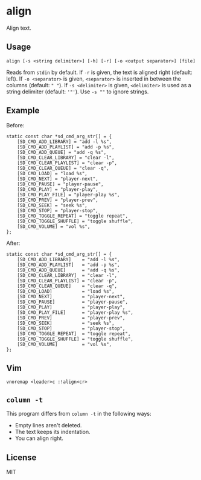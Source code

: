 align
=====

Align text.

Usage
-----

    align [-s <string delimiter>] [-h] [-r] [-o <output separator>] [file]

Reads from `stdin` by default.
If `-r` is given, the text is aligned right (default: left).
If `-o <separator>` is given, `<separator>` is inserted in between the columns (default: `" "`).
If `-s <delimiter>` is given, `<delimiter>` is used as a string delimiter (default: `'"'`).
Use `-s ""` to ignore strings.

Example
-------

Before:

	static const char *sd_cmd_arg_str[] = {
		[SD_CMD_ADD_LIBRARY] = "add -l %s",
		[SD_CMD_ADD_PLAYLIST] = "add -p %s",
		[SD_CMD_ADD_QUEUE] = "add -q %s",
		[SD_CMD_CLEAR_LIBRARY] = "clear -l",
		[SD_CMD_CLEAR_PLAYLIST] = "clear -p",
		[SD_CMD_CLEAR_QUEUE] = "clear -q",
		[SD_CMD_LOAD] = "load %s",
		[SD_CMD_NEXT] = "player-next",
		[SD_CMD_PAUSE] = "player-pause",
		[SD_CMD_PLAY] = "player-play",
		[SD_CMD_PLAY_FILE] = "player-play %s",
		[SD_CMD_PREV] = "player-prev",
		[SD_CMD_SEEK] = "seek %s",
		[SD_CMD_STOP] = "player-stop",
		[SD_CMD_TOGGLE_REPEAT] = "toggle repeat",
		[SD_CMD_TOGGLE_SHUFFLE] = "toggle shuffle",
		[SD_CMD_VOLUME] = "vol %s",
	};

After:

	static const char *sd_cmd_arg_str[] = {
		[SD_CMD_ADD_LIBRARY]    = "add -l %s",
		[SD_CMD_ADD_PLAYLIST]   = "add -p %s",
		[SD_CMD_ADD_QUEUE]      = "add -q %s",
		[SD_CMD_CLEAR_LIBRARY]  = "clear -l",
		[SD_CMD_CLEAR_PLAYLIST] = "clear -p",
		[SD_CMD_CLEAR_QUEUE]    = "clear -q",
		[SD_CMD_LOAD]           = "load %s",
		[SD_CMD_NEXT]           = "player-next",
		[SD_CMD_PAUSE]          = "player-pause",
		[SD_CMD_PLAY]           = "player-play",
		[SD_CMD_PLAY_FILE]      = "player-play %s",
		[SD_CMD_PREV]           = "player-prev",
		[SD_CMD_SEEK]           = "seek %s",
		[SD_CMD_STOP]           = "player-stop",
		[SD_CMD_TOGGLE_REPEAT]  = "toggle repeat",
		[SD_CMD_TOGGLE_SHUFFLE] = "toggle shuffle",
		[SD_CMD_VOLUME]         = "vol %s",
	};

Vim
---

    vnoremap <leader>c :!align<cr>


`column -t`
-----------

This program differs from `column -t` in the following ways:

- Empty lines aren't deleted.
- The text keeps its indentation.
- You can align right.

License
-------

MIT

